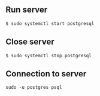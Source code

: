 ## Run server
```
$ sudo systemctl start postgresql
```

## Close server
```
$ sudo systemctl stop postgresql
```

## Connection to server
```
sudo -u postgres psql
```
